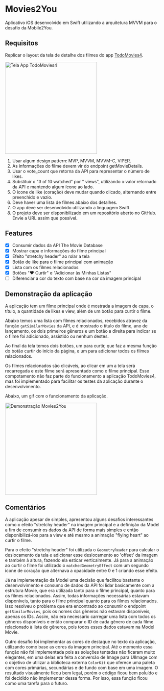 # Movies2You

Aplicativo iOS desenvolvido em Swift utilizando a arquitetura MVVM para o desafio da Mobile2You.

## Requisitos

Replicar o layout da tela de detalhe dos filmes do app [TodoMovies4](https://apps.apple.com/br/app/todomovies-4/id792499896).

<img alt="Tela App TodoMovies4" src="https://is4-ssl.mzstatic.com/image/thumb/Purple114/v4/97/0e/e2/970ee217-13cf-1674-b016-461aca657663/pr_source.png/460x0w.png" width="300">

1. Usar algum design pattern: MVP, MVVM, MVVM-C, VIPER.
2. As informações do filme devem vir do endpoint getMovieDetails.
3. Usar o vote_count que retorna da API para representar o número de likes.
4. Substituir o "3 of 10 watched" por "<popularity> views", utilizando o valor retornado da API e
mantendo algum ícone ao lado.
5. O ícone de like (coração) deve mudar quando clicado, alternando entre preenchido e vazio.
6. Deve haver uma lista de filmes abaixo dos detalhes.
7. O app deve ser desenvolvido utilizando a linguagem Swift.
8. O projeto deve ser disponibilizado em um repositório aberto no GitHub. Envie a URL assim que
possível.

## Features

- [x] Consumir dados da API The Movie Database
- [x] Mostrar capa e informações do filme principal
- [x] Efeito "stretchy header" ao rolar a tela
- [x] Botão de like para o filme principal com animação
- [x] Lista com os filmes relacionados
- [x] Botões "❤️ Curtir" e "Adicionar às Minhas Listas"
- [ ] Diferenciar a cor do texto com base na cor da imagem principal

## Demonstração da aplicação

A aplicação tem um filme principal onde é mostrada a imagem de capa, o título, a quantidade de likes e view, além de um botão para curtir o filme.

Abaixo temos uma lista com filmes relacionados, recebidos atravez da função `getSimilarMovies` da API, e é mostrado o título do filme, ano de lançamento, os dois primeiros gêneros e um botão a direita para indicar se o filme foi adicionado, assistido ou nenhum destes.

Ao final da tela temos dois botões, um para curtir, que faz a mesma função do botão curtir do início da página, e um para adicionar todos os filmes relacionados.

Os filmes relacionados são clicáveis, ao clicar em um a tela será recarregada e este filme será apresentado como o filme principal. Esse compotamento não faz parte do funcionamento a aplicação TodoMovies4, mas foi implementado para facilitar os testes da aplicação durante o desenvolvimento.

Abaixo, um gif com o funcionamento da aplicação.

<img alt="Demonstração Movies2You" src="Assets/demo.gif" width="300">

## Comentários

A aplicação apesar de simples, apresentou alguns desafios interessantes como o efeito "stretchy header" na imagem principal e a definição da Model a fim de consumir os dados da API de forma mais simples e então disponibilizá-los para a view e até mesmo a animação "flying heart" ao curtir o filme.

Para o efeito "stretchy header" foi utilizada o `GeometryReader` para calcular o deslocamento da tela e adicionar esse deslocamento ao 'offset' da imagem e também à altura, fazendo ela esticar verticalmente. Já para a animação ao curtir o filme foi utilizado o `matchedGeometryEffect` com um segundo icone de coração que alternava a opacidade entre 0 e 1 criando esse efeito.

Já na implementação da Model uma decisão que facilitou bastante o desenvolvimento e consumo de dados da API foi lidar basicamente com a estrutura Movie, que era utilizada tanto para o filme principal, quanto para os filmes relacionados. Assim, todas informações necessárias estavam disponíveis, tanto para o filme principal quanto para os filmes relacionados. Isso resolveu o problema que era encontrado ao consumir o endpoint `getSimilarMovies`, pois os nomes dos gêneros não estavam disponíveis, apenas os IDs. Assim, não era necessário carregar uma lista com todos os gêneros disponíveis e então comparar o ID de cada gênero de cada filme relacionado à lista de gêneros, pois todos esses dados estavam na Model Movie.

Outro desafio foi implementar as cores de destaque no texto da aplicação, utilizando como base as cores da imagem principal. Até o momento essa função não foi implementada pois as soluções tentadas não ficaram muito elegantes, em uma delas era feita a conversão de Image para UIImage com o objetivo de utilizar a biblioteca externa `ColorKit` que oferece uma paleta com cores primárias, secundárias e de fundo com base em uma imagem. O resultado visualmente ficou bem legal, porém o código ficou bem poluído e foi decidido não implementar dessa forma. Por isso, essa função ficou como uma tarefa para o futuro. 

